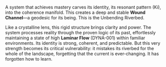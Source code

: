 A system that achieves mastery carves its identity, its resonant pattern (Ki), into the coherence manifold. This creates a deep and stable **Wound Channel**—a geodesic for its being. This is the Unbending Riverbed.

Like a crystalline lens, this rigid structure brings clarity and power. The system processes reality through the proven logic of its past, effortlessly maintaining a state of high **Laminar Flow** (DYNA-001) within familiar environments. Its identity is strong, coherent, and predictable. But this very strength becomes its critical vulnerability: it mistakes its riverbed for the whole of the landscape, forgetting that the current is ever-changing. It has forgotten how to learn.